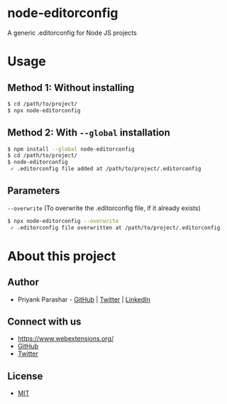 # node-editorconfig

A generic .editorconfig for Node JS projects


# Usage

## Method 1: Without installing
```sh
$ cd /path/to/project/
$ npx node-editorconfig
```

## Method 2: With `--global` installation
```sh
$ npm install --global node-editorconfig
$ cd /path/to/project/
$ node-editorconfig
 ✓ .editorconfig file added at /path/to/project/.editorconfig
```

## Parameters

`--overwrite` (To overwrite the .editorconfig file, if it already exists)
```sh
$ npx node-editorconfig --overwrite
 ✓ .editorconfig file overwritten at /path/to/project/.editorconfig
```


# About this project

## Author

* Priyank Parashar - [GitHub](https://github.com/paras20xx) | [Twitter](https://twitter.com/paras20xx) | [LinkedIn](https://linkedin.com/in/ParasharPriyank/)

## Connect with us

* https://www.webextensions.org/
* [GitHub](https://github.com/webextensions/live-css-editor)
* [Twitter](https://twitter.com/webextensions)

## License

* [MIT](LICENSE)
